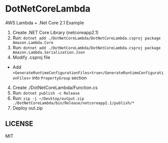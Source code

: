 DotNetCoreLambda
=====

AWS Lambda + .Net Core 2.1 Example

1. Create .NET Core Library (netcoreapp2.1)
2. Run: `dotnet add ./DotNetCoreLambda/DotNetCoreLambda.csproj package Amazon.Lambda.Core`
3. Run: `dotnet add ./DotNetCoreLambda/DotNetCoreLambda.csproj package Amazon.Lambda.Serialization.Json`
4. Modify .csproj file
  - Add `<GenerateRuntimeConfigurationFiles>true</GenerateRuntimeConfigurationFiles>` into `PropertyGroup` section 
4. Create ./DotNetCoreLambda/Function.cs
5. Run: `dotnet publish -c Release`
6. Run: `zip -j ~/Desktop/output.zip ./DotNetCoreLambda/bin/Release/netcoreapp2.1/publish/*`
7. Deploy out.zip

## LICENSE

MIT

